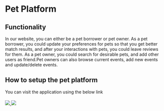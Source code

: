 # Pet Platform

## Functionality
In our website, you can either be a pet borrower or pet owner. As a pet borrower, you could update your preferences for pets so that you get better match results, and after your interactions with pets, you could leave reviews for them. As a pet owner, you could search for desirable pets, and add other users as friend.Pet owners can also browse current events, add new events and update/delete events. 

## How to setup the pet platform
You can visit the application using the below link

###### [![](https://assets.appsmith.com/git-sync/Buttons.svg) ](http://localhost:8080/applications/642d91c2f819a232f36a40f5/pages/642d91c2f819a232f36a40f8) [![](https://assets.appsmith.com/git-sync/Buttons2.svg)](http://localhost:8080/applications/642d91c2f819a232f36a40f5/pages/642d91c2f819a232f36a40f8/edit)
